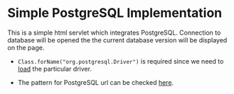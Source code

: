 # Simple PostgreSQL Implementation
This is a simple html servlet which integrates PostgreSQL. Connection to database will be opened the the current database version will be displayed on the page.

* `Class.forName("org.postgresql.Driver")` is required since we need to [load](https://stackoverflow.com/questions/8053095/what-is-the-actual-use-of-class-fornameoracle-jdbc-driver-oracledriver-while) the particular driver.

* The pattern for PostgreSQL url can be checked [here](https://jdbc.postgresql.org/documentation/head/connect.html).